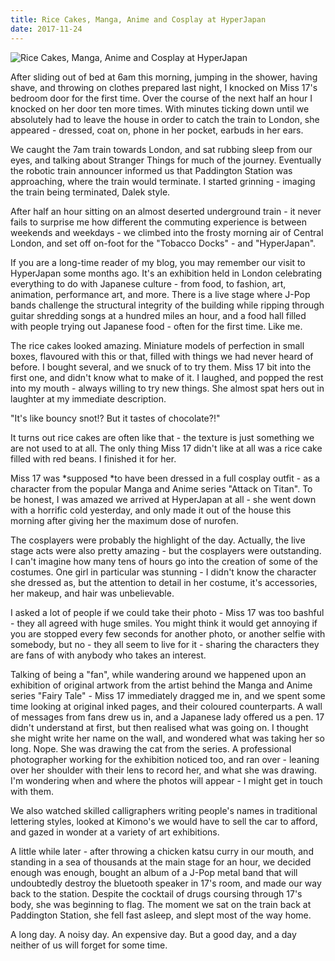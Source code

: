 ```yaml
---
title: Rice Cakes, Manga, Anime and Cosplay at HyperJapan
date: 2017-11-24
---
```


![Rice Cakes, Manga, Anime and Cosplay at HyperJapan](https://source.unsplash.com/Pll7AP6NFpY/1600x900)

After sliding out of bed at 6am this morning, jumping in the shower, having shave, and throwing on clothes prepared last night, I knocked on Miss 17's bedroom door for the first time. Over the course of the next half an hour I knocked on her door ten more times. With minutes ticking down until we absolutely had to leave the house in order to catch the train to London, she appeared - dressed, coat on, phone in her pocket, earbuds in her ears.

We caught the 7am train towards London, and sat rubbing sleep from our eyes, and talking about Stranger Things for much of the journey. Eventually the robotic train announcer informed us that Paddington Station was approaching, where the train would terminate. I started grinning - imaging the train being terminated, Dalek style.

After half an hour sitting on an almost deserted underground train - it never fails to surprise me how different the commuting experience is between weekends and weekdays - we climbed into the frosty morning air of Central London, and set off on-foot for the "Tobacco Docks" - and "HyperJapan".

If you are a long-time reader of my blog, you may remember our visit to HyperJapan some months ago. It's an exhibition held in London celebrating everything to do with Japanese culture - from food, to fashion, art, animation, performance art, and more. There is a live stage where J-Pop bands challenge the structural integrity of the building while ripping through guitar shredding songs at a hundred miles an hour, and a food hall filled with people trying out Japanese food - often for the first time. Like me.

The rice cakes looked amazing. Miniature models of perfection in small boxes, flavoured with this or that, filled with things we had never heard of before. I bought several, and we snuck of to try them. Miss 17 bit into the first one, and didn't know what to make of it. I laughed, and popped the rest into my mouth - always willing to try new things. She almost spat hers out in laughter at my immediate description.

"It's like bouncy snot!? But it tastes of chocolate?!"

It turns out rice cakes are often like that - the texture is just something we are not used to at all. The only thing Miss 17 didn't like at all was a rice cake filled with red beans. I finished it for her.

Miss 17 was *supposed *to have been dressed in a full cosplay outfit - as a character from the popular Manga and Anime series "Attack on Titan". To be honest, I was amazed we arrived at HyperJapan at all - she went down with a horrific cold yesterday, and only made it out of the house this morning after giving her the maximum dose of nurofen.

The cosplayers were probably the highlight of the day. Actually, the live stage acts were also pretty amazing - but the cosplayers were outstanding. I can't imagine how many tens of hours go into the creation of some of the costumes. One girl in particular was stunning - I didn't know the character she dressed as, but the attention to detail in her costume, it's accessories, her makeup, and hair was unbelievable.

I asked a lot of people if we could take their photo - Miss 17 was too bashful - they all agreed with huge smiles. You might think it would get annoying if you are stopped every few seconds for another photo, or another selfie with somebody, but no - they all seem to live for it - sharing the characters they are fans of with anybody who takes an interest.

Talking of being a "fan", while wandering around we happened upon an exhibition of original artwork from the artist behind the Manga and Anime series "Fairy Tale" - Miss 17 immediately dragged me in, and we spent some time looking at original inked pages, and their coloured counterparts. A wall of messages from fans drew us in, and a Japanese lady offered us a pen. 17 didn't understand at first, but then realised what was going on. I thought she might write her name on the wall, and wondered what was taking her so long. Nope. She was drawing the cat from the series. A professional photographer working for the exhibition noticed too, and ran over - leaning over her shoulder with their lens to record her, and what she was drawing. I'm wondering when and where the photos will appear - I might get in touch with them.

We also watched skilled calligraphers writing people's names in traditional lettering styles, looked at Kimono's we would have to sell the car to afford, and gazed in wonder at a variety of art exhibitions.

A little while later - after throwing a chicken katsu curry in our mouth, and standing in a sea of thousands at the main stage for an hour, we decided enough was enough, bought an album of a J-Pop metal band that will undoubtedly destroy the bluetooth speaker in 17's room, and made our way back to the station. Despite the cocktail of drugs coursing through 17's body, she was beginning to flag. The moment we sat on the train back at Paddington Station, she fell fast asleep, and slept most of the way home.

A long day. A noisy day. An expensive day. But a good day, and a day neither of us will forget for some time.